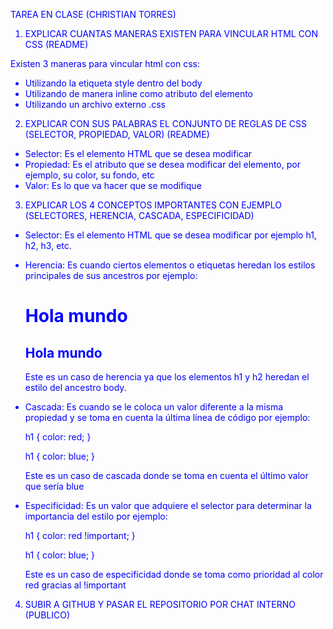 TAREA EN CLASE (CHRISTIAN TORRES)
1. EXPLICAR CUANTAS MANERAS EXISTEN PARA VINCULAR HTML CON CSS (README)

Existen 3 maneras para vincular html con css:

- Utilizando la etiqueta style dentro del body
- Utilizando de manera inline como atributo del elemento
- Utilizando un archivo externo .css

2. EXPLICAR CON SUS PALABRAS EL CONJUNTO DE REGLAS DE CSS (SELECTOR, PROPIEDAD, VALOR) (README)

- Selector: Es el elemento HTML que se desea modificar
- Propiedad: Es el atributo que se desea modificar del elemento, por ejemplo, su color, su fondo, etc
- Valor: Es lo que va hacer que se modifique

3. EXPLICAR LOS 4 CONCEPTOS IMPORTANTES CON EJEMPLO (SELECTORES, HERENCIA, CASCADA, ESPECIFICIDAD)

- Selector: Es el elemento HTML que se desea modificar por ejemplo h1, h2, h3, etc.
- Herencia: Es cuando ciertos elementos o etiquetas heredan los estilos principales de sus ancestros por ejemplo:

    <body style="color: blue">
        <h1>Hola mundo</h1>
        <h2>Hola mundo</h2>
    </body>

    Este es un caso de herencia ya que los elementos h1 y h2 heredan el estilo del ancestro body.

- Cascada: Es cuando se le coloca un valor diferente a la misma propiedad y se toma en cuenta la última línea de código por ejemplo:

    h1 {
        color: red;
    }

    h1 {
        color: blue;
    }

    Este es un caso de cascada donde se toma en cuenta el último valor que sería blue

- Especificidad: Es un valor que adquiere el selector para determinar la importancia del estilo por ejemplo:

    h1 {
        color: red !important;
    }

    h1 {
        color: blue;
    }

    Este es un caso de especificidad donde se toma como prioridad al color red gracias al !important

4. SUBIR A GITHUB Y PASAR EL REPOSITORIO POR CHAT INTERNO (PUBLICO)
